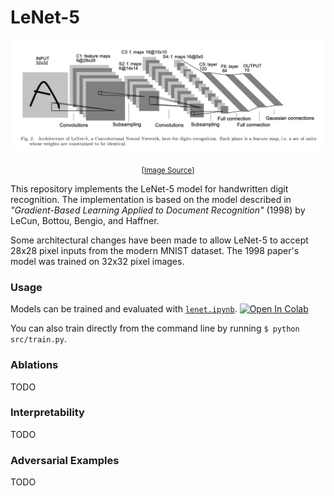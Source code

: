 # LeNet-5

![lenet5](src/res/LeCun98.png)
<p align="center"><sub>[<a href="http://vision.stanford.edu/cs598_spring07/papers/Lecun98.pdf">Image Source</a>]</sub></p>

This repository implements the LeNet-5 model for handwritten digit recognition. The implementation is based on the model described in *"Gradient-Based Learning Applied to Document Recognition"* (1998) by LeCun, Bottou, Bengio, and Haffner. 

Some architectural changes have been made to allow LeNet-5 to accept 28x28 pixel inputs from the modern MNIST dataset. The 1998 paper's model was trained on 32x32 pixel images. 

### Usage
Models can be trained and evaluated with [`lenet.ipynb`](lenet.ipynb). [![Open In Colab](https://colab.research.google.com/assets/colab-badge.svg)](https://colab.research.google.com/github/ncarolan/lenet-5/blob/main/lenet.ipynb)

You can also train directly from the command line by running `$ python src/train.py`.

### Ablations
TODO

### Interpretability
TODO

### Adversarial Examples
TODO
